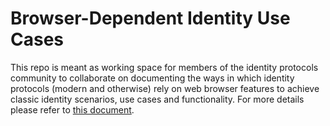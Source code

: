# Browser-Dependent Identity Use Cases 

This repo is meant as working space for members of the identity protocols community to collaborate on documenting the ways in which identity protocols (modern and otherwise) rely on web browser features to achieve classic identity scenarios, use cases and functionality. 
For more details please refer to [this document](https://github.com/IDBrowserUseCases/docs/draft-bertocci-identity-in-browser-00.html).